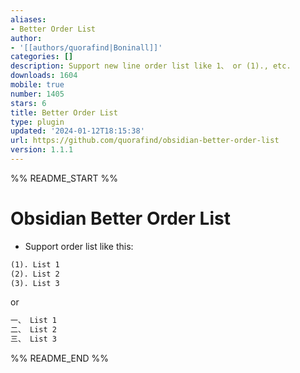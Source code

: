 ```yaml
---
aliases:
- Better Order List
author:
- '[[authors/quorafind|Boninall]]'
categories: []
description: Support new line order list like 1、 or (1)., etc.
downloads: 1604
mobile: true
number: 1405
stars: 6
title: Better Order List
type: plugin
updated: '2024-01-12T18:15:38'
url: https://github.com/quorafind/obsidian-better-order-list
version: 1.1.1
---
```


%% README_START %%

# Obsidian Better Order List

- Support order list like this:

```markdown
(1). List 1
(2). List 2
(3). List 3
```

or

```markdown
一、 List 1
二、 List 2
三、 List 3
```



%% README_END %%